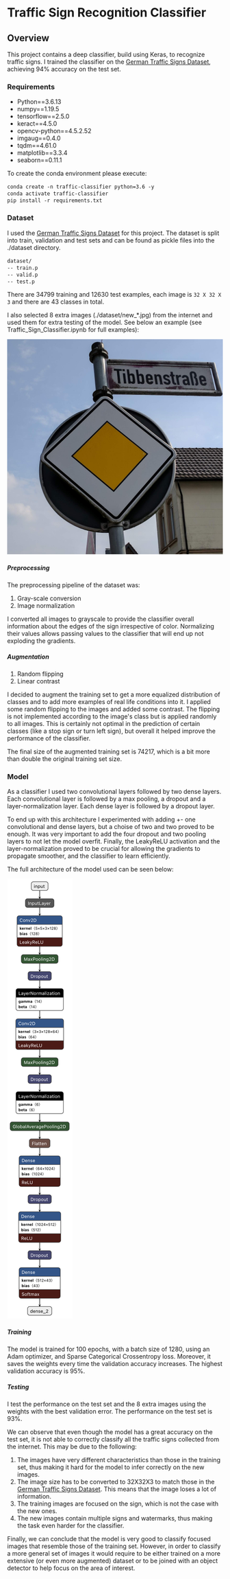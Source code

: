 # Traffic Sign Recognition Classifier

Overview
---
This project contains a deep classifier, build using Keras, to recognize traffic signs. 
I trained the classifier on the [German Traffic Signs Dataset](https://benchmark.ini.rub.de), achieving 
94% accuracy on the test set.

### Requirements

 - Python==3.6.13
 - numpy==1.19.5
 - tensorflow==2.5.0
 - keract==4.5.0
 - opencv-python==4.5.2.52
 - imgaug==0.4.0
 - tqdm==4.61.0
 - matplotlib==3.3.4
 - seaborn==0.11.1

To create the conda environment please execute:

    conda create -n traffic-classifier python=3.6 -y
    conda activate traffic-classifier
    pip install -r requirements.txt


### Dataset

I used the [German Traffic Signs Dataset](https://benchmark.ini.rub.de) for this project. The dataset is split into 
train, validation and test sets and can be found as pickle files into the ./dataset directory.

    dataset/
    -- train.p
    -- valid.p
    -- test.p

There are 34799 training and 12630 test examples, each image is `32 X 32 X 3` and there are 43 classes in total.

I also selected 8 extra images (./dataset/new_*.jpg) from the internet and used them for extra testing of the model. 
See below an example (see Traffic_Sign_Classifier.ipynb for full examples):

![Priority road](./dataset/new_4.jpg)

##### Preprocessing

The preprocessing pipeline of the dataset was:

1. Gray-scale conversion
2. Image normalization

I converted all images to grayscale to provide the classifier overall information about the edges of the sign
irrespective of color. Normalizing their values allows passing values to the classifier that will end up not
exploding the gradients.

##### Augmentation

1. Random flipping
2. Linear contrast

I decided to augment the training set to get a more equalized distribution of classes and to add more examples of real 
life conditions into it. I applied some random flipping to the images and added some contrast. The flipping
is not implemented according to the image's class but is applied randomly to all images. This is certainly not optimal in the
prediction of certain classes (like a stop sign or turn left sign), but overall it helped improve the performance of 
the classifier.

The final size of the augmented training set is 74217, which is a bit more than double the original training set size.

### Model

As a classifier I used two convolutional layers followed by two dense layers. Each convolutional layer
is followed by a max pooling, a dropout and a layer-normalization layer. Each dense layer is followed by
a dropout layer. 

To end up with this architecture I experimented with adding +- one convolutional and dense layers, but a choise of 
two and two proved to be enough. It was very important to add the four dropout and two pooling layers to not let the 
model overfit. Finally, the LeakyReLU activation and the layer-normalization proved to be crucial for allowing
the gradients to propagate smoother, and the classifier to learn efficiently.

The full architecture of the model used can be seen below:

![Model](./examples/model_description.png)

##### Training

The model is trained for 100 epochs, with a batch size of 1280, using an Adam optimizer, and Sparse Categorical Crossentropy loss.
Moreover, it saves the weights every time the validation accuracy increases. The highest validation accuracy is 95%.

##### Testing

I test the performance on the test set and the 8 extra images using the weights with the best validation error.
The performance on the test set is 93%.

We can observe that even though the model has a great accuracy on the test set, it is not able to correctly classify
all the traffic signs collected from the internet. This may be due to the following:

1. The images have very different characteristics than those in the training set, thus making it hard
    for the model to infer correctly on the new images.
2. The image size has to be converted to 32X32X3 to match those in the 
   [German Traffic Signs Dataset](https://benchmark.ini.rub.de). This means that the image loses
   a lot of information.
3. The training images are focused on the sign, which is not the case with the new ones.
4. The new images contain multiple signs and watermarks, thus making the task even harder for the classifier.

Finally, we can conclude that the model is very good to classify focused images that resemble those of the training set.
However, in order to classify a more general set of images it would require to be either trained on a more extensive
(or even more augmented) dataset or to be joined with an object detector to help focus on the area of interest. 